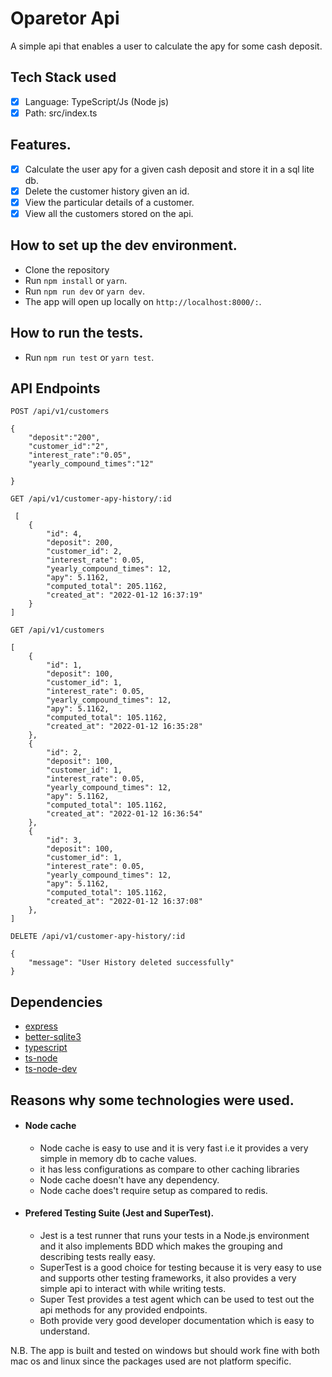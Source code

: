 # Oparetor Api

A simple api that enables a user to calculate the apy for some cash deposit.

## Tech Stack used

- [x] Language: TypeScript/Js (Node js)
- [x] Path: src/index.ts

## Features.

- [x] Calculate the user apy for a given cash deposit and store it in a sql lite db.
- [x] Delete the customer history given an id.
- [x] View the particular details of a customer.
- [x] View all the customers stored on the api.

## How to set up the dev environment.

- Clone the repository
- Run `npm install` or `yarn`.
- Run `npm run dev` or `yarn dev`.
- The app will open up locally on `http://localhost:8000/:`.

## How to run the tests.

- Run `npm run test` or `yarn test`.

## API Endpoints

```
POST /api/v1/customers

{
    "deposit":"200",
    "customer_id":"2",
    "interest_rate":"0.05",
    "yearly_compound_times":"12"

}
```

```
GET /api/v1/customer-apy-history/:id

 [
    {
        "id": 4,
        "deposit": 200,
        "customer_id": 2,
        "interest_rate": 0.05,
        "yearly_compound_times": 12,
        "apy": 5.1162,
        "computed_total": 205.1162,
        "created_at": "2022-01-12 16:37:19"
    }
]
```

```
GET /api/v1/customers

[
    {
        "id": 1,
        "deposit": 100,
        "customer_id": 1,
        "interest_rate": 0.05,
        "yearly_compound_times": 12,
        "apy": 5.1162,
        "computed_total": 105.1162,
        "created_at": "2022-01-12 16:35:28"
    },
    {
        "id": 2,
        "deposit": 100,
        "customer_id": 1,
        "interest_rate": 0.05,
        "yearly_compound_times": 12,
        "apy": 5.1162,
        "computed_total": 105.1162,
        "created_at": "2022-01-12 16:36:54"
    },
    {
        "id": 3,
        "deposit": 100,
        "customer_id": 1,
        "interest_rate": 0.05,
        "yearly_compound_times": 12,
        "apy": 5.1162,
        "computed_total": 105.1162,
        "created_at": "2022-01-12 16:37:08"
    },
]

```

```
DELETE /api/v1/customer-apy-history/:id

{
    "message": "User History deleted successfully"
}

```

## Dependencies

- [express](http://expressjs.com/)
- [better-sqlite3](https://www.npmjs.com/package/better-sqlite3)
- [typescript](https://typescript.org/)
- [ts-node](https://www.npmjs.com/package/ts-node)
- [ts-node-dev](https://www.npmjs.com/package/ts-node-dev)

## Reasons why some technologies were used.

- #### Node cache

  - Node cache is easy to use and it is very fast i.e it provides a very simple in memory db to cache values.
  - it has less configurations as compare to other caching libraries
  - Node cache doesn't have any dependency.
  - Node cache does't require setup as compared to redis.

- #### Prefered Testing Suite (Jest and SuperTest).
  - Jest is a test runner that runs your tests in a Node.js environment and it also implements BDD which makes the grouping and describing tests really easy.
  - SuperTest is a good choice for testing because it is very easy to use and supports other testing frameworks, it also provides a very simple api to interact with while writing tests.
  - Super Test provides a test agent which can be used to test out the api methods for any provided endpoints.
  - Both provide very good developer documentation which is easy to understand.

N.B. The app is built and tested on windows but should work fine with both mac os and linux since the packages used are not platform specific.
